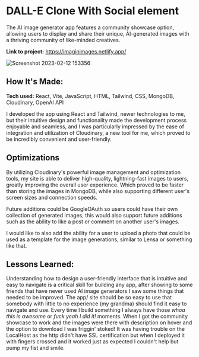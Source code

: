 # DALL-E Clone With Social element
The AI image generator app features a community showcase option, allowing users to display and share their unique, AI-generated images with a thriving community of like-minded creatives. 

**Link to project:** https://imaginimages.netlify.app/


![Screenshot 2023-02-12 153356](https://user-images.githubusercontent.com/108148963/218532182-95f89636-9fc3-477b-8ed4-503403a96b21.png)

## How It's Made:

**Tech used:**  React, Vite, JavaScript, HTML, Tailwind, CSS, MongoDB, Cloudinary, OpenAI API

I developed the app using React and Tailwind, newer technologies to me, but their intuitive design and functionality made the development process enjoyable and seamless, and I was particularly impressed by the ease of integration and utilization of Cloudinary, a new tool for me, which proved to be incredibly convenient and user-friendly.

## Optimizations

By utilizing Cloudinary's powerful image management and optimization tools, my site is able to deliver high-quality, lightning-fast images to users, greatly improving the overall user experience. Which proved to be faster than storing the images in MongoDB, while also supporting different user's screen sizes and connection speeds.

Future additions could be GoogleOAuth so users could have their own collection of generated images, this would also support future additions such as the ability to like a post or comment on another user's images. 

I would like to also add the ability for a user to upload a photo that could be used as a template for the image generations, similar to Lensa or something like that.

## Lessons Learned:

Understanding how to design a user-friendly interface that is intuitive and easy to navigate is a critical skill for building any app, after showing to some friends that have never used AI image generators I saw some things that needed to be improved. The app/ site should be so easy to use that somebody with little to no experience (my grandma) should find it easy to navigate and use.  Every time I build something I always have those *whoa this is awesome* or *fuck yeah I did it!* moments. When I got the community showcase to work and the images were there with description on hover and the option to download I was friggin' stoked! It was having trouble on the LocalHost as the http didn't have SSL certification but when I deployed it with fingers crossed and it worked just as expected I couldn't help but pump my fist and smile.

